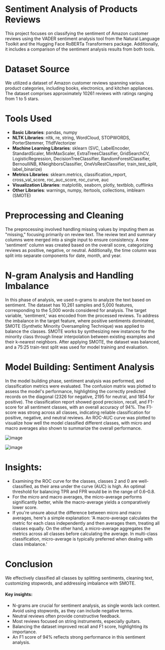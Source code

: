 # Sentiment Analysis of Products Reviews

This project focuses on classifying the sentiment of Amazon customer reviews using the VADER sentiment analysis tool from the Natural Language Toolkit and the Hugging Face RoBERTa Transformers package. Additionally, it includes a comparison of the sentiment analysis results from both tools.

# Dataset Source

We utilized a dataset of Amazon customer reviews spanning various product categories, including books, electronics, and kitchen appliances. The dataset comprises approximately 10261 reviews with ratings ranging from 1 to 5 stars.

# Tools Used

- **Basic Libraries**: pandas, numpy  
- **NLTK Libraries**: nltk, re, string, WordCloud, STOPWORDS, PorterStemmer, TfidfVectorizer  
- **Machine Learning Libraries**: sklearn (SVC, LabelEncoder, StandardScaler, MinMaxScaler, ExtraTreesClassifier, GridSearchCV, LogisticRegression, DecisionTreeClassifier, RandomForestClassifier, BernoulliNB, KNeighborsClassifier, OneVsRestClassifier, train_test_split, label_binarize)  
- **Metrics Libraries**: sklearn.metrics, classification_report, cross_val_score, roc_auc_score, roc_curve, auc  
- **Visualization Libraries**: matplotlib, seaborn, plotly, textblob, cufflinks  
- **Other Libraries**: warnings, numpy, itertools, collections, imblearn (SMOTE)

# Preprocessing and Cleaning

The preprocessing involved handling missing values by imputing them as "missing," focusing primarily on review text. The review text and summary columns were merged into a single input to ensure consistency. A new 'sentiment' column was created based on the overall score, categorizing reviews as positive, negative, or neutral. Additionally, the time column was split into separate components for date, month, and year.


# N-gram Analysis and Handling Imbalance

In this phase of analysis, we used n-grams to analyze the text based on sentiment. The dataset has 10,261 samples and 5,000 features, corresponding to the 5,000 words considered for analysis. The target variable, 'sentiment,' was encoded from the processed reviews. To address the imbalance in the target feature, where positive sentiments dominated, SMOTE (Synthetic Minority Oversampling Technique) was applied to balance the classes. SMOTE works by synthesizing new instances for the minority class through linear interpolation between existing examples and their k-nearest neighbors. After applying SMOTE, the dataset was balanced, and a 75:25 train-test split was used for model training and evaluation.


# Model Building: Sentiment Analysis

In the model building phase, sentiment analysis was performed, and classification metrics were evaluated. The confusion matrix was plotted to assess the model's performance, highlighting the correctly predicted records on the diagonal (2326 for negative, 2195 for neutral, and 1854 for positive). The classification report showed good precision, recall, and F1-score for all sentiment classes, with an overall accuracy of 94%. The F1-score was strong across all classes, indicating reliable classification for positive, negative, and neutral reviews. An ROC-AUC curve was plotted to visualize how well the model classified different classes, with micro and macro averages also shown to summarize the overall performance.

![image](https://github.com/user-attachments/assets/94437e1a-6efa-4956-bc2a-df2d47407d91)

![image](https://github.com/user-attachments/assets/c58f4bf6-374e-4b42-9da1-ba5299a6801b)


# Insights:

- Examining the ROC curve for the classes, classes 2 and 0 are well-classified, as their area under the curve (AUC) is high. An optimal threshold for balancing TPR and FPR would be in the range of 0.6–0.8.
- For the micro and macro averages, the micro-average performs significantly better, while the macro-average yields a comparatively lower score.
- If you're unsure about the difference between micro and macro averages, here's a simple explanation: 'A macro-average calculates the metric for each class independently and then averages them, treating all classes equally. On the other hand, a micro-average aggregates the metrics across all classes before calculating the average. In multi-class classification, micro-average is typically preferred when dealing with class imbalance.'


# Conclusion
We effectively classified all classes by splitting sentiments, cleaning text, customizing stopwords, and addressing imbalance with SMOTE.

#### Key insights:

- N-grams are crucial for sentiment analysis, as single words lack context. Avoid using stopwords, as they can include negative terms.
- Neutral reviews often provide constructive feedback.
- Most reviews focused on string instruments, especially guitars.
- Balancing the dataset improved recall and F1 score, highlighting its importance.
- An F1 score of 94% reflects strong performance in this sentiment analysis.

